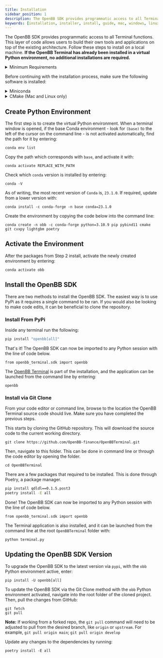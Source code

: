 ```yaml
---
title: Installation
sidebar_position: 1
description: The OpenBB SDK provides programmatic access to all Terminal functions. This layer of code allows users to build their own tools and applications on top of the existing architecture. Follow these steps to install on a local machine.
keywords: [installation, installer, install, guide, mac, windows, linux, python, github, macos, how to, explanation, openbb, sdk, api, pip, pypi,]
---
```

The OpenBB SDK provides programmatic access to all Terminal functions. This layer of code allows users to build their own tools and applications on top of the existing architecture. Follow these steps to install on a local machine. **If the OpenBB Terminal has already been installed in a virtual Python environment, no additional installations are required.**

<details><summary>Minimum Requirements</summary>

- Windows 10,
- Modern CPU (made in the last 5 years)
- At least 4GB of RAM
- At least 5GB of free storage
- Internet connection (cable or 4G mobile)

</details>

Before continuing with the installation process, make sure the following software is installed:

<details><summary>Miniconda</summary>
Miniconda is a Python environment and package manager. It is required for installing certain dependencies.

Go [here](https://docs.conda.io/en/latest/miniconda.html#latest-miniconda-installer-links) to find the download for your operating system or use the links below:

- Apple-Silicon Systems: [Miniconda for MacOS](https://repo.anaconda.com/miniconda/Miniconda3-latest-MacOSX-arm64.pkg)
- Intel-based Mac Systems: [Miniconda for MacOS](https://repo.anaconda.com/miniconda/Miniconda3-latest-MacOSX-x86_64.sh)
- Linux and WSL Systems: [Miniconda for Linux](https://repo.anaconda.com/miniconda/Miniconda3-latest-Linux-x86_64.sh)
- Raspberry PI Systems: [Miniconda for Raspberry PI](https://repo.anaconda.com/miniconda/Miniconda3-latest-Linux-aarch64.sh)
- Windows Systems: [Miniconda for Windows](https://repo.anaconda.com/miniconda/Miniconda3-latest-Windows-x86_64.exe)


**NOTE for Apple Silicon Users:** Install Rosetta from the command line: `softwareupdate --install-rosetta`

**NOTE for Windows users:** Install/update Microsoft C++ Build Tools from [here](https://visualstudio.microsoft.com/visual-cpp-build-tools/).
</details>

<details><summary>CMake (Mac and Linux only)</summary>

If you have a **MacBook**, check if homebrew is installed by running `brew --version`

If Homebrew is not installed, run:

```bash
/bin/bash -c "$(curl -fsSL https://raw.githubusercontent.com/Homebrew/install/HEAD/install.sh)"
brew install cmake
brew install gcc
```

If Homebrew is already installed:

```bash
brew install cmake
brew install gcc
```

If you have a **Linux** computer, use the following script:

```bash
sudo apt update && sudo apt upgrade
sudo apt install -y gcc cmake
```
</details>

## Create Python Environment

The first step is to create the virtual Python environment. When a terminal window is opened, if the base Conda environment - look for `(base)` to the left of the cursor on the command line - is not activated automatically, find the path for it by entering:

```console
conda env list
```

Copy the path which corresponds with `base`, and activate it with:

```console
conda activate REPLACE_WITH_PATH
```

Check which `conda` version is installed by entering:

```console
conda -V
```

As of writing, the most recent version of `Conda` is, `23.1.0`. If required, update from a lower version with:

```console
conda install -c conda-forge -n base conda=23.1.0
```

Create the environment by copying the code below into the command line:

```console
conda create -n obb -c conda-forge python=3.10.9 pip pybind11 cmake git cvxpy lightgbm poetry
```

## Activate the Environment

After the packages from Step 2 install, activate the newly created environment by entering:

```console
conda activate obb
```

## Install the OpenBB SDK

There are two methods to install the OpenBB SDK. The easiest way is to use PyPi as it requires a single command to be ran. If you would also be looking to make code edits, it can be beneficial to clone the repository.

### Install From PyPi

Inside any terminal run the following:

```bash
pip install "openbb[all]"
```

That's it! The OpenBB SDK can now be imported to any Python session with the line of code below.

```console
from openbb_terminal.sdk import openbb
```

The [OpenBB Terminal](https://docs.openbb.co/terminal) is part of the installation, and the application can be launched from the command line by entering:

```console
openbb
```

### Install via Git Clone

From your code editor or command line, browse to the location the OpenBB Terminal source code should live. Make sure you have completed the previous steps.

This starts by cloning the GitHub repository. This will download the source code to the current working directory.

```console
git clone https://github.com/OpenBB-finance/OpenBBTerminal.git
```

Then, navigate to this folder. This can be done in command line or through the code editor by opening the folder.

```console
cd OpenBBTerminal
```

There are a few packages that required to be installed. This is done through Poetry, a package manager.

```bash
pip install qdldl==0.1.5.post3
poetry install -E all
```

Done! The OpenBB SDK can now be imported to any Python session with the line of code below.

```console
from openbb_terminal.sdk import openbb
```

The Terminal application is also installed, and it can be launched from the command line at the root `OpenBBTerminal` folder with:

```console
python terminal.py
```

## Updating the OpenBB SDK Version

To upgrade the OpenBB SDK to the latest version via `pypi`, with the `obb` Python environment active, enter:

```console
pip install -U openbb[all]
```

To update the OpenBB SDK via the Git Clone method with the `obb` Python environment activated, navigate into the root folder of the cloned project. Then, pull the changes from GitHub:

```console
git fetch
git pull
```

**Note:** If working from a forked repo, the `git pull` command will need to be adjusted to pull from the desired branch, like `origin` or `upstream`. For example, `git pull origin main`; `git pull origin develop`

Update any changes to the dependencies by running:

```console
poetry install -E all
```
